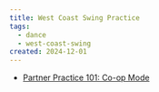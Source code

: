```yaml
---
title: West Coast Swing Practice
tags:
  - dance
  - west-coast-swing
created: 2024-12-01
---
```


- [Partner Practice 101: Co-op Mode](https://floortimewcs.blogspot.com/2025/02/partner-practice-101-co-op-mode.html)